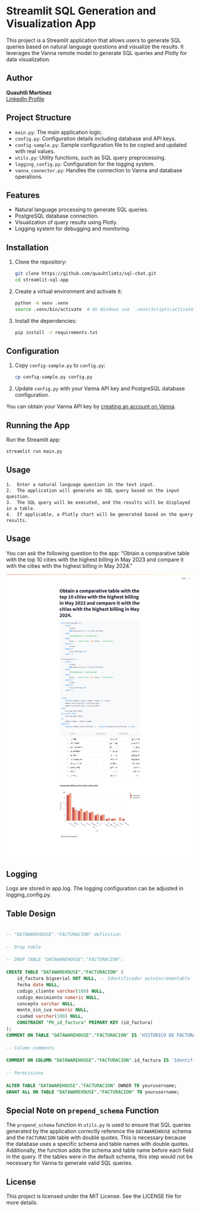 # Streamlit SQL Generation and Visualization App

This project is a Streamlit application that allows users to generate SQL queries based on natural language questions and visualize the results. It leverages the Vanna remote model to generate SQL queries and Plotly for data visualization.

## Author

**Quauhtli Martínez**  
[LinkedIn Profile](https://www.linkedin.com/in/quauhtlimtz/)

## Project Structure

- `main.py`: The main application logic.
- `config.py`: Configuration details including database and API keys.
- `config-sample.py`: Sample configuration file to be copied and updated with real values.
- `utils.py`: Utility functions, such as SQL query preprocessing.
- `logging_config.py`: Configuration for the logging system.
- `vanna_connector.py`: Handles the connection to Vanna and database operations.

## Features

- Natural language processing to generate SQL queries.
- PostgreSQL database connection.
- Visualization of query results using Plotly.
- Logging system for debugging and monitoring.

## Installation

1. Clone the repository:
    ```sh
    git clone https://github.com/quauhtlimtz/sql-chat.git
    cd streamlit-sql-app
    ```

2. Create a virtual environment and activate it:
    ```sh
    python -m venv .venv
    source .venv/bin/activate  # On Windows use `.venv\Scripts\activate`
    ```

3. Install the dependencies:
    ```sh
    pip install -r requirements.txt
    ```

## Configuration

1. Copy `config-sample.py` to `config.py`:
    ```sh
    cp config-sample.py config.py
    ```

2. Update `config.py` with your Vanna API key and PostgreSQL database configuration. 

You can obtain your Vanna API key by [creating an account on Vanna](https://vanna.ai/signup).

## Running the App

Run the Streamlit app:
```sh
streamlit run main.py
```

## Usage

	1.	Enter a natural language question in the text input.
	2.	The application will generate an SQL query based on the input question.
	3.	The SQL query will be executed, and the results will be displayed in a table.
	4.	If applicable, a Plotly chart will be generated based on the query results.

## Usage

You can ask the following question to the app:
“Obtain a comparative table with the top 10 cities with the highest billing in May 2023 and compare it with the cities with the highest billing in May 2024.”    

![Example execution](example_execution.png)

## Logging

Logs are stored in app.log. The logging configuration can be adjusted in logging_config.py.

## Table Design

```sql

-- "DATAWAREHOUSE"."FACTURACION" definition

-- Drop table

-- DROP TABLE "DATAWAREHOUSE"."FACTURACION";

CREATE TABLE "DATAWAREHOUSE"."FACTURACION" (
	id_factura bigserial NOT NULL, -- Identificador autoincrementable
	fecha date NULL,
	codigo_cliente varchar(100) NULL,
	codigo_movimiento numeric NULL,
	concepto varchar NULL,
	monto_sin_iva numeric NULL,
	ciudad varchar(100) NULL,
	CONSTRAINT "PK_id_factura" PRIMARY KEY (id_factura)
);
COMMENT ON TABLE "DATAWAREHOUSE"."FACTURACION" IS 'HISTORICO DE FACTURACION DE ENI NETWORKS';

-- Column comments

COMMENT ON COLUMN "DATAWAREHOUSE"."FACTURACION".id_factura IS 'Identificador autoincrementable';

-- Permissions

ALTER TABLE "DATAWAREHOUSE"."FACTURACION" OWNER TO yourusername;
GRANT ALL ON TABLE "DATAWAREHOUSE"."FACTURACION" TO yourusername;
```

## Special Note on `prepend_schema` Function

The `prepend_schema` function in `utils.py` is used to ensure that SQL queries generated by the application correctly reference the `DATAWAREHOUSE` schema and the `FACTURACION` table with double quotes. This is necessary because the database uses a specific schema and table names with double quotes. Additionally, the function adds the schema and table name before each field in the query. If the tables were in the default schema, this step would not be necessary for Vanna to generate valid SQL queries.

## License

This project is licensed under the MIT License. See the LICENSE file for more details.
